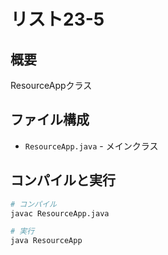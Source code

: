 # リスト23-5

## 概要
ResourceAppクラス

## ファイル構成
- `ResourceApp.java` - メインクラス

## コンパイルと実行
```bash
# コンパイル
javac ResourceApp.java

# 実行
java ResourceApp
```
